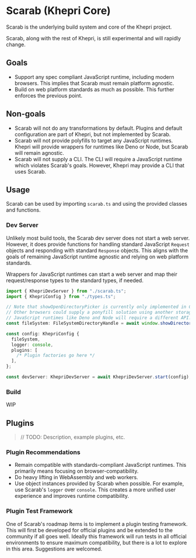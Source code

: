 # Scarab (Khepri Core)

Scarab is the underlying build system and core of the Khepri project.

Scarab, along with the rest of Khepri, is still experimental and will rapidly change.

## Goals

- Support any spec compliant JavaScript runtime, including modern browsers. This implies that Scarab must remain platform agnostic.
- Build on web platform standards as much as possible. This further enforces the previous point.

## Non-goals

- Scarab will not do any transformations by default. Plugins and default configuration are part of Khepri, but not implemented by Scarab.
- Scarab will not provide polyfills to target any JavaScript runtimes. Khepri will provide wrappers for runtimes like Deno or Node, but Scarab will remain agnostic.
- Scarab will not supply a CLI. The CLI will require a JavaScript runtime which violates Scarab's goals. However, Khepri may provide a CLI that uses Scarab.

## Usage

Scarab can be used by importing `scarab.ts` and using the provided classes and functions.

### Dev Server

Unlikely most build tools, the Scarab dev server does not start a web server. However, it does provide functions for handling standard JavaScript `Request` objects and responding with standard `Response` objects. This aligns with the goals of remaining JavaScript runtime agnostic and relying on web platform standards.

Wrappers for JavaScript runtimes can start a web server and map their request/response types to the standard types, if needed.

```typescript
import { KhepriDevServer } from "./scarab.ts";
import { KhepriConfig } from "./types.ts";

// Note that showOpenDirectoryPicker is currently only implemented in Chrome.
// Other browsers could supply a ponyfill solution using another storage mechanism like IndexedDB.
// JavaScript runtimes like Deno and Node will require a different API.
const fileSystem: FileSystemDirectoryHandle = await window.showDirectoryPicker();

const config: KhepriConfig {
  fileSystem,
  logger: console,
  plugins: [
    /* Plugin factories go here */
  ],
};

const devServer: KhepriDevServer = await KhepriDevServer.start(config);
```

### Build

WIP

## Plugins

> // TODO: Description, example plugins, etc.

### Plugin Recommendations

- Remain compatible with standards-compliant JavaScript runtimes. This primarily means focusing on browser-compatibility.
- Do heavy lifting in WebAssembly and web workers.
- Use object instances provided by Scarab when possible. For example, use Scarab's `logger` over `console`. This creates a more unified user experience and improves runtime compatibility.

### Plugin Test Framework

One of Scarab's roadmap items is to implement a plugin testing framework. This will first be developed for official plugins and be extended to the community if all goes well. Ideally this framework will run tests in all official environments to ensure maximum compatibility, but there is a lot to explore in this area. Suggestions are welcomed.
